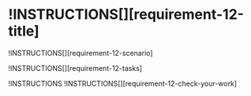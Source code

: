 # !INSTRUCTIONS[][requirement-12-title]

!INSTRUCTIONS[][requirement-12-scenario]

!INSTRUCTIONS[][requirement-12-tasks]

!INSTRUCTIONS[](https://raw.githubusercontent.com/LODSContent/Challenge-V3-Framework/master/Templates/LevelSpecific/Checks/@lab.Variable(difficulty).md)
!INSTRUCTIONS[][requirement-12-check-your-work]

